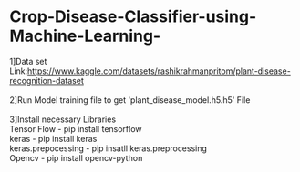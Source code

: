 # Crop-Disease-Classifier-using-Machine-Learning-

1]Data set Link:https://www.kaggle.com/datasets/rashikrahmanpritom/plant-disease-recognition-dataset <br/><br/>
2]Run Model training file to get 'plant_disease_model.h5.h5' File <br/><br/>
3]Install necessary Libraries<br> Tensor Flow - pip install tensorflow<br/> keras - pip install keras <br/> keras.prepocessing - pip insatll keras.preprocessing<br/> Opencv - pip install opencv-python
